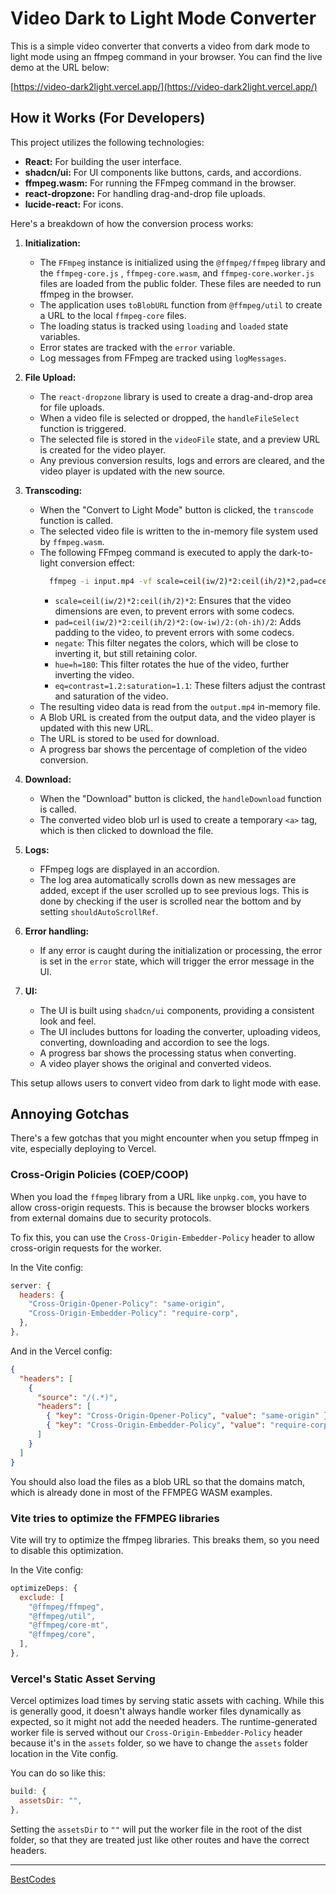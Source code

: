# Video Dark to Light Mode Converter

This is a simple video converter that converts a video from dark mode to light mode using an ffmpeg command in your browser.
You can find the live demo at the URL below:

[https://video-dark2light.vercel.app/](https://video-dark2light.vercel.app/)

## How it Works (For Developers)

This project utilizes the following technologies:

- **React:** For building the user interface.
- **shadcn/ui:** For UI components like buttons, cards, and accordions.
- **ffmpeg.wasm:** For running the FFmpeg command in the browser.
- **react-dropzone:** For handling drag-and-drop file uploads.
- **lucide-react:** For icons.

Here's a breakdown of how the conversion process works:

1.  **Initialization:**

    - The `FFmpeg` instance is initialized using the `@ffmpeg/ffmpeg` library and the `ffmpeg-core.js` , `ffmpeg-core.wasm`, and `ffmpeg-core.worker.js` files are loaded from the public folder. These files are needed to run ffmpeg in the browser.
    - The application uses `toBlobURL` function from `@ffmpeg/util` to create a URL to the local `ffmpeg-core` files.
    - The loading status is tracked using `loading` and `loaded` state variables.
    - Error states are tracked with the `error` variable.
    - Log messages from FFmpeg are tracked using `logMessages`.

2.  **File Upload:**

    - The `react-dropzone` library is used to create a drag-and-drop area for file uploads.
    - When a video file is selected or dropped, the `handleFileSelect` function is triggered.
    - The selected file is stored in the `videoFile` state, and a preview URL is created for the video player.
    - Any previous conversion results, logs and errors are cleared, and the video player is updated with the new source.

3.  **Transcoding:**

    - When the "Convert to Light Mode" button is clicked, the `transcode` function is called.
    - The selected video file is written to the in-memory file system used by `ffmpeg.wasm`.
    - The following FFmpeg command is executed to apply the dark-to-light conversion effect:
      ```bash
        ffmpeg -i input.mp4 -vf scale=ceil(iw/2)*2:ceil(ih/2)*2,pad=ceil(iw/2)*2:ceil(ih/2)*2:(ow-iw)/2:(oh-ih)/2,negate,hue=h=180,eq=contrast=1.2:saturation=1.1 output.mp4
      ```
      - `scale=ceil(iw/2)*2:ceil(ih/2)*2`: Ensures that the video dimensions are even, to prevent errors with some codecs.
      - `pad=ceil(iw/2)*2:ceil(ih/2)*2:(ow-iw)/2:(oh-ih)/2`: Adds padding to the video, to prevent errors with some codecs.
      - `negate`: This filter negates the colors, which will be close to inverting it, but still retaining color.
      - `hue=h=180`: This filter rotates the hue of the video, further inverting the video.
      - `eq=contrast=1.2:saturation=1.1`: These filters adjust the contrast and saturation of the video.
    - The resulting video data is read from the `output.mp4` in-memory file.
    - A Blob URL is created from the output data, and the video player is updated with this new URL.
    - The URL is stored to be used for download.
    - A progress bar shows the percentage of completion of the video conversion.

4.  **Download:**

    - When the "Download" button is clicked, the `handleDownload` function is called.
    - The converted video blob url is used to create a temporary `<a>` tag, which is then clicked to download the file.

5.  **Logs:**

    - FFmpeg logs are displayed in an accordion.
    - The log area automatically scrolls down as new messages are added, except if the user scrolled up to see previous logs. This is done by checking if the user is scrolled near the bottom and by setting `shouldAutoScrollRef`.

6.  **Error handling:**

    - If any error is caught during the initialization or processing, the error is set in the `error` state, which will trigger the error message in the UI.

7.  **UI:**
    - The UI is built using `shadcn/ui` components, providing a consistent look and feel.
    - The UI includes buttons for loading the converter, uploading videos, converting, downloading and accordion to see the logs.
    - A progress bar shows the processing status when converting.
    - A video player shows the original and converted videos.

This setup allows users to convert video from dark to light mode with ease.

## Annoying Gotchas

There's a few gotchas that you might encounter when you setup ffmpeg in vite, especially deploying to Vercel.

### Cross-Origin Policies (COEP/COOP)

When you load the `ffmpeg` library from a URL like `unpkg.com`, you have to allow cross-origin requests.
This is because the browser blocks workers from external domains due to security protocols.

To fix this, you can use the `Cross-Origin-Embedder-Policy` header to allow cross-origin requests for the worker.

In the Vite config:

```js
server: {
  headers: {
    "Cross-Origin-Opener-Policy": "same-origin",
    "Cross-Origin-Embedder-Policy": "require-corp",
  },
},
```

And in the Vercel config:

```json
{
  "headers": [
    {
      "source": "/(.*)",
      "headers": [
        { "key": "Cross-Origin-Opener-Policy", "value": "same-origin" },
        { "key": "Cross-Origin-Embedder-Policy", "value": "require-corp" }
      ]
    }
  ]
}
```

You should also load the files as a blob URL so that the domains match, which is already done in most of the FFMPEG WASM examples.

### Vite tries to optimize the FFMPEG libraries

Vite will try to optimize the ffmpeg libraries. This breaks them, so you need to disable this optimization.

In the Vite config:

```js
optimizeDeps: {
  exclude: [
    "@ffmpeg/ffmpeg",
    "@ffmpeg/util",
    "@ffmpeg/core-mt",
    "@ffmpeg/core",
  ],
},
```

### Vercel's Static Asset Serving

Vercel optimizes load times by serving static assets with caching. While this is generally good, it doesn't always handle worker files dynamically as expected, so it might not add the needed headers.
The runtime-generated worker file is served without our `Cross-Origin-Embedder-Policy` header because it's in the `assets` folder, so we have to change the `assets` folder location in the Vite config.

You can do so like this:

```js
build: {
  assetsDir: "",
},
```

Setting the `assetsDir` to `""` will put the worker file in the root of the dist folder, so that they are treated just like other routes and have the correct headers.

---

[BestCodes](https://bestcodes.dev)
